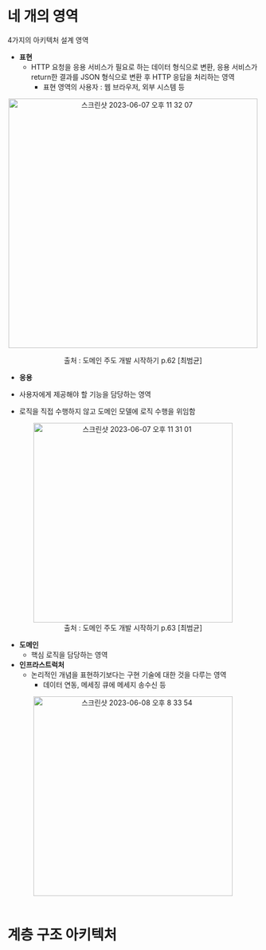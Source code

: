 # 네 개의 영역

4가지의 아키텍처 설계 영역

- **표현**
  - HTTP 요청을 응용 서비스가 필요로 하는 데이터 형식으로 변환, 응용 서비스가 return한 결과를 JSON 형식으로 변환 후 HTTP 응답을 처리하는 영역
    - 표현 영역의 사용자 : 웹 브라우저, 외부 시스템 등

<div style="text-align: center;">
  <img width="500" alt="스크린샷 2023-06-07 오후 11 32 07" src="https://github.com/b2aconnn/TIL/assets/89119477/ec2cd4f1-8443-4df3-81ae-1b56716e55c2"></div>
<div style="text-align: center;"><p>출처 : 도메인 주도 개발 시작하기 p.62 [최범균]<p></div>

- **응용**
- 사용자에게 제공해야 할 기능을 담당하는 영역
  
- 로직을 직접 수행하지 않고 도메인 모델에 로직 수행을 위임함

<div style="text-align: center;">
  <img width="400" alt="스크린샷 2023-06-07 오후 11 31 01" src="https://github.com/b2aconnn/TIL/assets/89119477/1add16c2-91fb-4c52-b264-e5491894f4af"></div>

<div style="text-align: center;">출처 : 도메인 주도 개발 시작하기 p.63 [최범균]</div>

- **도메인**
  - 핵심 로직을 담당하는 영역
- **인프라스트럭처**
  - 논리적인 개념을 표현하기보다는 구현 기술에 대한 것을 다루는 영역
    - 데이터 연동, 메세징 큐에 메세지 송수신 등

<div style="text-align: center;">
	<img width="400" alt="스크린샷 2023-06-08 오후 8 33 54" src="https://github.com/b2aconnn/TIL/assets/89119477/6f1eeb63-3c43-4b28-a7e2-f5c22652c49a"></div>

<br>

# 계층 구조 아키텍처

 





